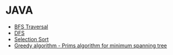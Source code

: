 # JAVA

- [BFS Traversal](https://www.geeksforgeeks.org/breadth-first-search-or-bfs-for-a-graph/)
- [DFS](https://www.geeksforgeeks.org/depth-first-search-or-dfs-for-a-graph/)
- [Selection Sort](https://www.geeksforgeeks.org/selection-sort/)
- [Greedy algorithm - Prims algorithm for minimum spanning tree](https://www.geeksforgeeks.org/prims-minimum-spanning-tree-mst-greedy-algo-5/)